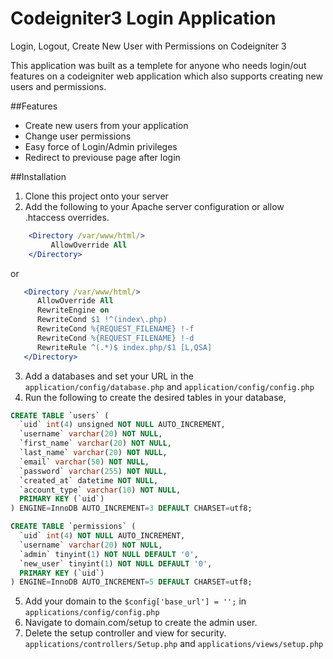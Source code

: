 # Codeigniter3 Login Application
Login, Logout, Create New User with Permissions on Codeigniter 3

This application was built as a templete for anyone who needs login/out features on a codeigniter web application which also supports creating new users and permissions.

##Features
- Create new users from your application
- Change user permissions
- Easy force of Login/Admin privileges
- Redirect to previouse page after login

##Installation
1. Clone this project onto your server
2. Add the following to your Apache server configuration or allow .htaccess overrides.
```apache 
    <Directory /var/www/html/>
         AllowOverride All
    </Directory>
```
or
```apache
   <Directory /var/www/html/>
      AllowOverride All
      RewriteEngine on
      RewriteCond $1 !^(index\.php)
      RewriteCond %{REQUEST_FILENAME} !-f
      RewriteCond %{REQUEST_FILENAME} !-d
      RewriteRule ^(.*)$ index.php/$1 [L,QSA]
   </Directory>
```
3. Add a databases and set your URL in the `application/config/database.php` and `application/config/config.php`
4. Run the following to create the desired tables in your database,

```sql
CREATE TABLE `users` (
  `uid` int(4) unsigned NOT NULL AUTO_INCREMENT,
  `username` varchar(20) NOT NULL,
  `first_name` varchar(20) NOT NULL,
  `last_name` varchar(20) NOT NULL,
  `email` varchar(50) NOT NULL,
  `password` varchar(255) NOT NULL,
  `created_at` datetime NOT NULL,
  `account_type` varchar(10) NOT NULL,
  PRIMARY KEY (`uid`)
) ENGINE=InnoDB AUTO_INCREMENT=3 DEFAULT CHARSET=utf8;

CREATE TABLE `permissions` (
  `uid` int(4) NOT NULL AUTO_INCREMENT,
  `username` varchar(20) NOT NULL,
  `admin` tinyint(1) NOT NULL DEFAULT '0',
  `new_user` tinyint(1) NOT NULL DEFAULT '0',
  PRIMARY KEY (`uid`)
) ENGINE=InnoDB AUTO_INCREMENT=5 DEFAULT CHARSET=utf8;
```

5. Add your domain to the `$config['base_url'] = '';` in `applications/config/config.php`
6. Navigate to domain.com/setup to create the admin user.
7. Delete the setup controller and view for security. `applications/controllers/Setup.php` and `applications/views/setup.php`
